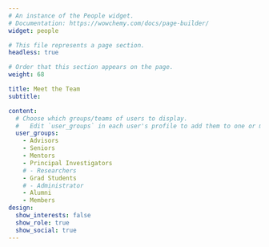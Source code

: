 ```yaml
---
# An instance of the People widget.
# Documentation: https://wowchemy.com/docs/page-builder/
widget: people

# This file represents a page section.
headless: true

# Order that this section appears on the page.
weight: 68

title: Meet the Team
subtitle:

content:
  # Choose which groups/teams of users to display.
  #   Edit `user_groups` in each user's profile to add them to one or more of these groups.
  user_groups:
    - Advisors
    - Seniors
    - Mentors
    - Principal Investigators
    # - Researchers
    - Grad Students
    # - Administrator
    - Alumni
    - Members
design:
  show_interests: false
  show_role: true
  show_social: true
---
```

